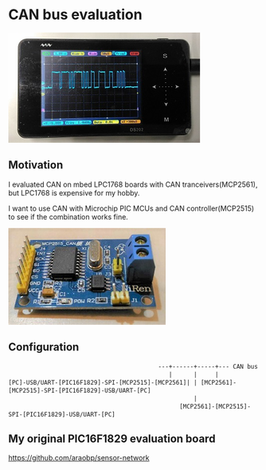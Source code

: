 # CAN bus evaluation

![waveform](./doc/waveform.jpg)

## Motivation

I evaluated CAN on mbed LPC1768 boards with CAN tranceivers(MCP2561), but LPC1768 is expensive for my hobby.

I want to use CAN with Microchip PIC MCUs and CAN controller(MCP2515) to see if the combination works fine.

![board](./doc/board.jpg)

## Configuration

``` 
                                          ---+------+-----+--- CAN bus
                                             |      |     |
[PC]-USB/UART-[PIC16F1829]-SPI-[MCP2515]-[MCP2561]| | [MCP2561]-[MCP2515]-SPI-[PIC16F1829]-USB/UART-[PC]
                                                    |
                                                [MCP2561]-[MCP2515]-SPI-[PIC16F1829]-USB/UART-[PC]                                                    
```

## My original PIC16F1829 evaluation board

https://github.com/araobp/sensor-network
